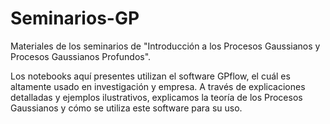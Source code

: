 # Seminarios-GP

Materiales de los seminarios de "Introducción a los Procesos Gaussianos y Procesos Gaussianos Profundos".

Los notebooks aquí presentes utilizan el software GPflow, el cuál es altamente usado en investigación y empresa. A través de explicaciones detalladas y ejemplos ilustrativos, explicamos la teoría de los Procesos Gaussianos y cómo se utiliza este software para su uso.
